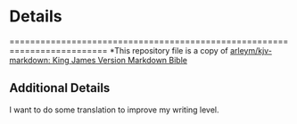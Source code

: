 # Details
=========================================================================
*This repository file is a copy of [arleym/kjv-markdown: King James Version Markdown Bible](https://github.com/arleym/kjv-markdown)


Additional Details
-------------------------------------------------------------------------
I want to do some translation to improve my writing level.